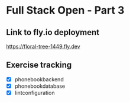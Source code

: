 # Full Stack Open - Part 3

## Link to fly.io deployment

<https://floral-tree-1449.fly.dev>

## Exercise tracking

- [x] phonebookbackend
- [x] phonebookdatabase
- [x] lintconfiguration
